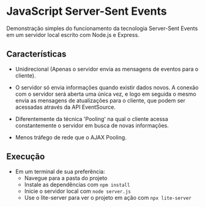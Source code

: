 # JavaScript Server-Sent Events

Demonstração simples do funcionamento da tecnologia Server-Sent Events em um servidor local escrito com Node.js e Express.

## Características

- Unidirecional (Apenas o servidor envia as mensagens de eventos para o cliente).

- O servidor só envia informações quando existir dados novos.
  A conexão com o servidor será aberta uma única vez, e logo em seguida o mesmo envia as mensagens de atualizações para o cliente, que podem ser acessadas através da API EventSource.

- Diferentemente da técnica 'Pooling' na qual o cliente acessa constantemente o servidor em busca de novas informações.

- Menos tráfego de rede que o AJAX Pooling.

## Execução

- Em um terminal de sua preferência:
  - Navegue para a pasta do projeto
  - Instale as dependências com `npm install`
  - Inicie o servidor local com `node server.js`
  - Use o lite-server para ver o projeto em ação com `npx lite-server`

